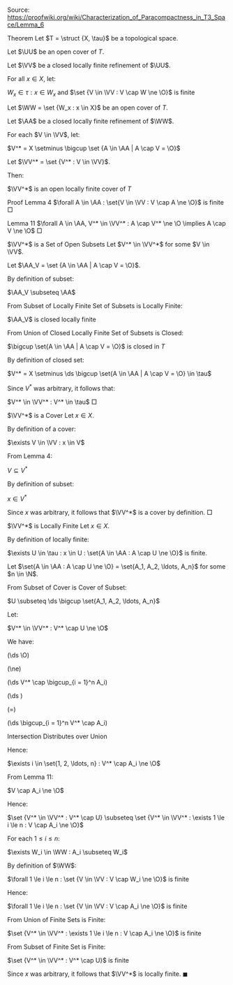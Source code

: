 # 

Source: https://proofwiki.org/wiki/Characterization_of_Paracompactness_in_T3_Space/Lemma_6



Theorem
Let $T = \struct {X, \tau}$ be a topological space.

Let $\UU$ be an open cover of $T$.

Let $\VV$ be a closed locally finite refinement of $\UU$.

For all $x \in X$, let:

$W_x \in \tau: x \in W_x$ and $\set {V \in \VV : V \cap W \ne \O}$ is finite

Let $\WW = \set {W_x : x \in X}$ be an open cover of $T$.

Let $\AA$ be a closed locally finite refinement of $\WW$.

For each $V \in \VV$, let:

$V^* = X \setminus \bigcup \set {A \in \AA | A \cap V = \O}$

Let $\VV^* = \set {V^* : V \in \VV}$.

Then:

$\VV^*$ is an open locally finite cover of $T$


Proof
Lemma 4
$\forall A \in \AA : \set{V \in \VV : V \cap A \ne \O}$ is finite
$\Box$


Lemma 11
$\forall A \in \AA, V^* \in \VV^* : A \cap V^* \ne \O \implies A \cap V \ne \O$
$\Box$


$\VV^*$ is a Set of Open Subsets
Let $V^* \in \VV^*$ for some $V \in \VV$.

Let $\AA_V = \set {A \in \AA | A \cap V = \O}$.

By definition of subset:

$\AA_V \subseteq \AA$

From Subset of Locally Finite Set of Subsets is Locally Finite:

$\AA_V$ is closed locally finite

From Union of Closed Locally Finite Set of Subsets is Closed:

$\bigcup \set{A \in \AA | A \cap V = \O}$ is closed in $T$

By definition of closed set:

$V^* = X \setminus \ds \bigcup \set{A \in \AA | A \cap V = \O} \in \tau$

Since $V^*$ was arbitrary, it follows that:

$V^* \in \VV^* : V^* \in \tau$
$\Box$


$\VV^*$ is a Cover
Let $x \in X$.

By definition of a cover:

$\exists V \in \VV : x \in V$

From Lemma $4$:

$V \subseteq V^*$

By definition of subset:

$x \in V^*$

Since $x$ was arbitrary, it follows that $\VV^*$ is a cover by definition.
$\Box$


$\VV^*$ is Locally Finite
Let $x \in X$.

By definition of locally finite:

$\exists U \in \tau : x \in U : \set{A \in \AA : A \cap U \ne \O}$ is finite.

Let $\set{A \in \AA : A \cap U \ne \O} = \set{A_1, A_2, \ldots, A_n}$ for some $n \in \N$.

From Subset of Cover is Cover of Subset:

$U \subseteq \ds \bigcup \set{A_1, A_2, \ldots, A_n}$

Let:

$V^* \in \VV^* : V^* \cap U \ne \O$

We have:














\(\ds \O\)

\(\ne\)







\(\ds V^* \cap \bigcup_{i = 1}^n A_i\)




















\(\ds \)

\(=\)







\(\ds \bigcup_{i = 1}^n V^* \cap A_i\)





Intersection Distributes over Union




Hence:

$\exists i \in \set{1, 2, \ldots, n} : V^* \cap A_i \ne \O$

From Lemma $11$:

$V \cap A_i \ne \O$

Hence:

$\set {V^* \in \VV^* : V^* \cap U} \subseteq \set {V^* \in \VV^* : \exists 1 \le i \le n : V \cap A_i \ne \O}$

For each $1 \le i \le n$:

$\exists W_i \in \WW : A_i \subseteq W_i$

By definition of $\WW$:

$\forall 1 \le i \le n : \set {V \in \VV : V \cap W_i \ne \O}$ is finite

Hence:

$\forall 1 \le i \le n : \set {V \in \VV : V \cap A_i \ne \O}$ is finite

From Union of Finite Sets is Finite:

$\set {V^* \in \VV^* : \exists 1 \le i \le n : V \cap A_i \ne \O}$ is finite

From Subset of Finite Set is Finite:

$\set {V^* \in \VV^* : V^* \cap U}$ is finite

Since $x$ was arbitrary, it follows that $\VV^*$ is locally finite.
$\blacksquare$





